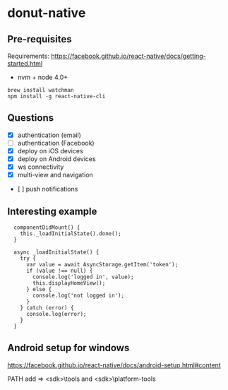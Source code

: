 # donut-native

## Pre-requisites

Requirements: https://facebook.github.io/react-native/docs/getting-started.html

* nvm + node 4.0+

```
brew install watchman
npm install -g react-native-cli
```

## Questions

* [x] authentication (email)
* [ ] authentication (Facebook)
* [x] deploy on iOS devices
* [x] deploy on Android devices
* [x] ws connectivity
* [x] multi-view and navigation
* [ ] push notifications

## Interesting example

```
  componentDidMount() {    
    this._loadInitialState().done();
  }
  
  async _loadInitialState() {
    try {
      var value = await AsyncStorage.getItem('token');
      if (value !== null) {
        console.log('logged in', value);
        this.displayHomeView();
      } else {
        console.log('not logged in');
      }
    } catch (error) {
      console.log(error);
    }
  }
```  

## Android setup for windows

https://facebook.github.io/react-native/docs/android-setup.html#content

PATH add =>  \<sdk>\tools and \<sdk>\platform-tools
